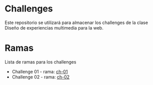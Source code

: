 # Challenges

Este repositorio se utilizará para almacenar los challenges de la clase
Diseño de experiencias multimedia para la web.

# Ramas

Lista de ramas para los challenges

- Challenge 01 - rama: [ch-01](https://github.com/nicksiuxs/Challenges/tree/ch-01)
- Challenge 02 - rama: [ch-02](https://github.com/nicksiuxs/Challenges/tree/ch-02)
